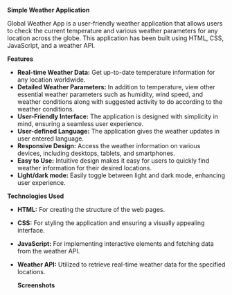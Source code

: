 **Simple Weather Application**

Global Weather App is a user-friendly weather application that allows users to check the current temperature and various weather parameters for any location across the globe. 
This application has been built using HTML, CSS, JavaScript, and a weather API.

**Features**
- **Real-time Weather Data:** Get up-to-date temperature information for any location worldwide.
- **Detailed Weather Parameters:** In addition to temperature, view other essential weather parameters such as humidity, wind speed, and weather conditions
  along with suggested activity to do according to the weather conditions.
- **User-Friendly Interface:** The application is designed with simplicity in mind, ensuring a seamless user experience.
- **User-defined Language:** The application gives the weather updates in user entered language.
- **Responsive Design:** Access the weather information on various devices, including desktops, tablets, and smartphones.
- **Easy to Use:** Intuitive design makes it easy for users to quickly find weather information for their desired locations.
- **Light/dark mode:** Easily toggle between light and dark mode, enhancing user experience.

**Technologies Used**
- **HTML:** For creating the structure of the web pages.
- **CSS:** For styling the application and ensuring a visually appealing interface.
- **JavaScript:** For implementing interactive elements and fetching data from the weather API.
- **Weather API:** Utilized to retrieve real-time weather data for the specified locations.

  **Screenshots**

  
